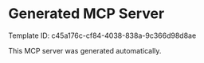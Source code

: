 # Generated MCP Server

Template ID: c45a176c-cf84-4038-838a-9c366d98d8ae

This MCP server was generated automatically.